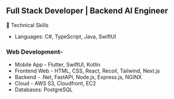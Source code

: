 
 ## Full Stack Developer | Backend AI Engineer
🚀 Technical Skills
* Languages: C#, TypeScript, Java, SwiftUI

### Web Development-
* Mobile App - Flutter, SwiftUI, Kotlin
* Frontend Web - HTML, CSS, React, Recoil, Tailwind, Next.js
* Backend - .Net, FastAPI, Node.js, Express.js, NGINX 
* Cloud - AWS S3, Cloudfront, EC2
* Databases: PostgreSQL
